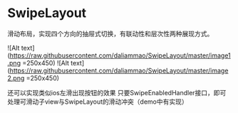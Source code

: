 # SwipeLayout

滑动布局，实现四个方向的抽屉式切换，有联动性和层次性两种展现方式。

![Alt text](https://raw.githubusercontent.com/daliammao/SwipeLayout/master/image1.png =250x450)
![Alt text](https://raw.githubusercontent.com/daliammao/SwipeLayout/master/image2.png =250x450)

还可以实现类似ios左滑出现按钮的效果
只要SwipeEnabledHandler接口，即可处理可滑动子view与SwipeLayout的滑动冲突（demo中有实现）
